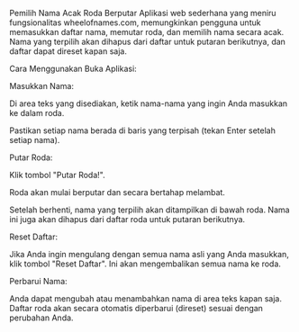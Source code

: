 Pemilih Nama Acak Roda Berputar
Aplikasi web sederhana yang meniru fungsionalitas wheelofnames.com, memungkinkan pengguna untuk memasukkan daftar nama, memutar roda, dan memilih nama secara acak. Nama yang terpilih akan dihapus dari daftar untuk putaran berikutnya, dan daftar dapat direset kapan saja.

Cara Menggunakan
Buka Aplikasi:

Masukkan Nama:

Di area teks yang disediakan, ketik nama-nama yang ingin Anda masukkan ke dalam roda.

Pastikan setiap nama berada di baris yang terpisah (tekan Enter setelah setiap nama).

Putar Roda:

Klik tombol "Putar Roda!".

Roda akan mulai berputar dan secara bertahap melambat.

Setelah berhenti, nama yang terpilih akan ditampilkan di bawah roda. Nama ini juga akan dihapus dari daftar roda untuk putaran berikutnya.

Reset Daftar:

Jika Anda ingin mengulang dengan semua nama asli yang Anda masukkan, klik tombol "Reset Daftar". Ini akan mengembalikan semua nama ke roda.

Perbarui Nama:

Anda dapat mengubah atau menambahkan nama di area teks kapan saja. Daftar roda akan secara otomatis diperbarui (direset) sesuai dengan perubahan Anda.
